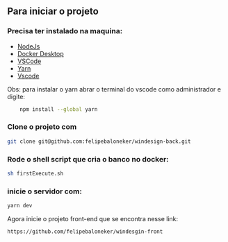 ## Para iniciar o projeto

### Precisa ter instalado na maquina:

- [NodeJs](https://nodejs.org/en/)
- [Docker Desktop](https://www.docker.com/get-started/)
- [VSCode](https://code.visualstudio.com)
- [Yarn](https://classic.yarnpkg.com/lang/en/docs/install/#mac-stable)
- [Vscode](https://code.visualstudio.com/)

Obs: para instalar o yarn abrar o terminal do vscode como administrador e digite:

```bash
    npm install --global yarn
```

### Clone o projeto com

```bash
git clone git@github.com:felipebaloneker/windesign-back.git
```

### Rode o shell script que cria o banco no docker:

```bash
sh firstExecute.sh
```

### inicie o servidor com:

```bash
yarn dev
```

Agora inicie o projeto front-end que se encontra nesse link:

```bash
https://github.com/felipebaloneker/windesgin-front
```
